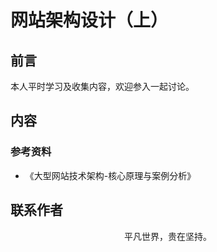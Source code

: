 # 网站架构设计（上）

## 前言

本人平时学习及收集内容，欢迎参入一起讨论。

## 内容

### 参考资料

- 《大型网站技术架构-核心原理与案例分析》

## 联系作者

<div align="center">
    <p>
        平凡世界，贵在坚持。
    </p>
    <img :src="$withBase('/about/contact.png')" />
</div>
